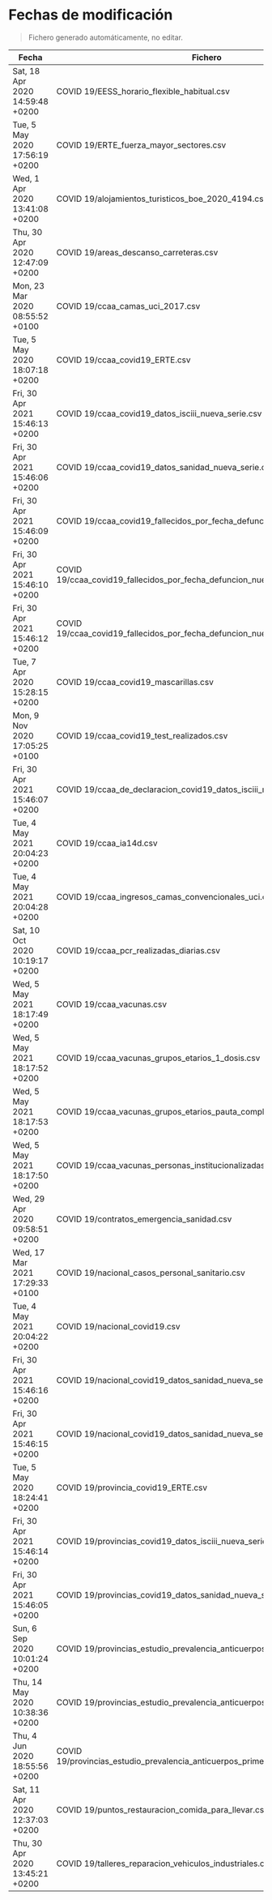 # Fechas de modificación

> Fichero generado automáticamente, no editar.

| Fecha                           | Fichero                  |
|---------------------------------|--------------------------|
| Sat, 18 Apr 2020 14:59:48 +0200  | COVID 19/EESS_horario_flexible_habitual.csv |
| Tue, 5 May 2020 17:56:19 +0200  | COVID 19/ERTE_fuerza_mayor_sectores.csv |
| Wed, 1 Apr 2020 13:41:08 +0200  | COVID 19/alojamientos_turisticos_boe_2020_4194.csv |
| Thu, 30 Apr 2020 12:47:09 +0200  | COVID 19/areas_descanso_carreteras.csv |
| Mon, 23 Mar 2020 08:55:52 +0100  | COVID 19/ccaa_camas_uci_2017.csv |
| Tue, 5 May 2020 18:07:18 +0200  | COVID 19/ccaa_covid19_ERTE.csv |
| Fri, 30 Apr 2021 15:46:13 +0200  | COVID 19/ccaa_covid19_datos_isciii_nueva_serie.csv |
| Fri, 30 Apr 2021 15:46:06 +0200  | COVID 19/ccaa_covid19_datos_sanidad_nueva_serie.csv |
| Fri, 30 Apr 2021 15:46:09 +0200  | COVID 19/ccaa_covid19_fallecidos_por_fecha_defuncion_nueva_serie.csv |
| Fri, 30 Apr 2021 15:46:10 +0200  | COVID 19/ccaa_covid19_fallecidos_por_fecha_defuncion_nueva_serie_long.csv |
| Fri, 30 Apr 2021 15:46:12 +0200  | COVID 19/ccaa_covid19_fallecidos_por_fecha_defuncion_nueva_serie_original.csv |
| Tue, 7 Apr 2020 15:28:15 +0200  | COVID 19/ccaa_covid19_mascarillas.csv |
| Mon, 9 Nov 2020 17:05:25 +0100  | COVID 19/ccaa_covid19_test_realizados.csv |
| Fri, 30 Apr 2021 15:46:07 +0200  | COVID 19/ccaa_de_declaracion_covid19_datos_isciii_nueva_serie.csv |
| Tue, 4 May 2021 20:04:23 +0200  | COVID 19/ccaa_ia14d.csv |
| Tue, 4 May 2021 20:04:28 +0200  | COVID 19/ccaa_ingresos_camas_convencionales_uci.csv |
| Sat, 10 Oct 2020 10:19:17 +0200  | COVID 19/ccaa_pcr_realizadas_diarias.csv |
| Wed, 5 May 2021 18:17:49 +0200  | COVID 19/ccaa_vacunas.csv |
| Wed, 5 May 2021 18:17:52 +0200  | COVID 19/ccaa_vacunas_grupos_etarios_1_dosis.csv |
| Wed, 5 May 2021 18:17:53 +0200  | COVID 19/ccaa_vacunas_grupos_etarios_pauta_completa.csv |
| Wed, 5 May 2021 18:17:50 +0200  | COVID 19/ccaa_vacunas_personas_institucionalizadas.csv |
| Wed, 29 Apr 2020 09:58:51 +0200  | COVID 19/contratos_emergencia_sanidad.csv |
| Wed, 17 Mar 2021 17:29:33 +0100  | COVID 19/nacional_casos_personal_sanitario.csv |
| Tue, 4 May 2021 20:04:22 +0200  | COVID 19/nacional_covid19.csv |
| Fri, 30 Apr 2021 15:46:16 +0200  | COVID 19/nacional_covid19_datos_sanidad_nueva_serie.csv |
| Fri, 30 Apr 2021 15:46:15 +0200  | COVID 19/nacional_covid19_datos_sanidad_nueva_serie_grupos_edad.csv |
| Tue, 5 May 2020 18:24:41 +0200  | COVID 19/provincia_covid19_ERTE.csv |
| Fri, 30 Apr 2021 15:46:14 +0200  | COVID 19/provincias_covid19_datos_isciii_nueva_serie.csv |
| Fri, 30 Apr 2021 15:46:05 +0200  | COVID 19/provincias_covid19_datos_sanidad_nueva_serie.csv |
| Sun, 6 Sep 2020 10:01:24 +0200  | COVID 19/provincias_estudio_prevalencia_anticuerpos_final.csv |
| Thu, 14 May 2020 10:38:36 +0200  | COVID 19/provincias_estudio_prevalencia_anticuerpos_primera_ronda.csv |
| Thu, 4 Jun 2020 18:55:56 +0200  | COVID 19/provincias_estudio_prevalencia_anticuerpos_primera_y_segunda_ronda.csv |
| Sat, 11 Apr 2020 12:37:03 +0200  | COVID 19/puntos_restauracion_comida_para_llevar.csv |
| Thu, 30 Apr 2020 13:45:21 +0200  | COVID 19/talleres_reparacion_vehiculos_industriales.csv |

